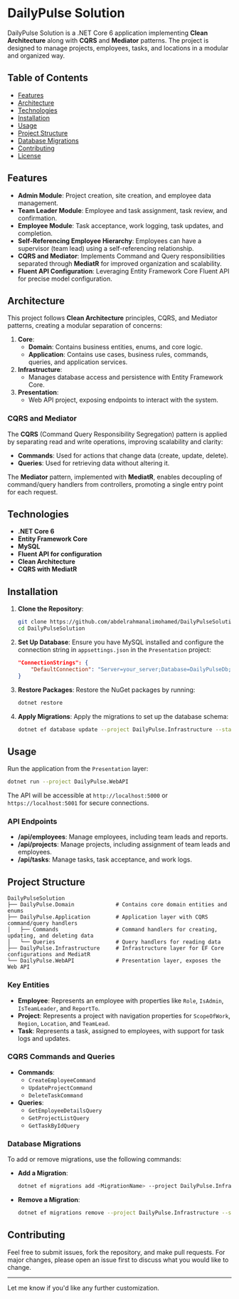 # DailyPulse Solution

DailyPulse Solution is a .NET Core 6 application implementing **Clean Architecture** along with **CQRS** and **Mediator** patterns. The project is designed to manage projects, employees, tasks, and locations in a modular and organized way.

## Table of Contents

- [Features](#features)
- [Architecture](#architecture)
- [Technologies](#technologies)
- [Installation](#installation)
- [Usage](#usage)
- [Project Structure](#project-structure)
- [Database Migrations](#database-migrations)
- [Contributing](#contributing)
- [License](#license)

## Features

- **Admin Module**: Project creation, site creation, and employee data management.
- **Team Leader Module**: Employee and task assignment, task review, and confirmation.
- **Employee Module**: Task acceptance, work logging, task updates, and completion.
- **Self-Referencing Employee Hierarchy**: Employees can have a supervisor (team lead) using a self-referencing relationship.
- **CQRS and Mediator**: Implements Command and Query responsibilities separated through **MediatR** for improved organization and scalability.
- **Fluent API Configuration**: Leveraging Entity Framework Core Fluent API for precise model configuration.

## Architecture

This project follows **Clean Architecture** principles, CQRS, and Mediator patterns, creating a modular separation of concerns:
1. **Core**:
   - **Domain**: Contains business entities, enums, and core logic.
   - **Application**: Contains use cases, business rules, commands, queries, and application services.
2. **Infrastructure**:
   - Manages database access and persistence with Entity Framework Core.
3. **Presentation**:
   - Web API project, exposing endpoints to interact with the system.

### CQRS and Mediator

The **CQRS** (Command Query Responsibility Segregation) pattern is applied by separating read and write operations, improving scalability and clarity:
- **Commands**: Used for actions that change data (create, update, delete).
- **Queries**: Used for retrieving data without altering it.

The **Mediator** pattern, implemented with **MediatR**, enables decoupling of command/query handlers from controllers, promoting a single entry point for each request.

## Technologies

- **.NET Core 6**
- **Entity Framework Core**
- **MySQL**
- **Fluent API for configuration**
- **Clean Architecture**
- **CQRS with MediatR**

## Installation

1. **Clone the Repository**:
   ```bash
   git clone https://github.com/abdelrahmanalimohamed/DailyPulseSolution.git
   cd DailyPulseSolution
   ```

2. **Set Up Database**:
   Ensure you have MySQL installed and configure the connection string in `appsettings.json` in the `Presentation` project:
   ```json
   "ConnectionStrings": {
       "DefaultConnection": "Server=your_server;Database=DailyPulseDb;User=your_user;Password=your_password;"
   }
   ```

3. **Restore Packages**:
   Restore the NuGet packages by running:
   ```bash
   dotnet restore
   ```

4. **Apply Migrations**:
   Apply the migrations to set up the database schema:
   ```bash
   dotnet ef database update --project DailyPulse.Infrastructure --startup-project DailyPulse.WebAPI
   ```

## Usage

Run the application from the `Presentation` layer:

```bash
dotnet run --project DailyPulse.WebAPI
```

The API will be accessible at `http://localhost:5000` or `https://localhost:5001` for secure connections.

### API Endpoints

- **/api/employees**: Manage employees, including team leads and reports.
- **/api/projects**: Manage projects, including assignment of team leads and employees.
- **/api/tasks**: Manage tasks, task acceptance, and work logs.

## Project Structure

```
DailyPulseSolution
├── DailyPulse.Domain             # Contains core domain entities and enums
├── DailyPulse.Application        # Application layer with CQRS command/query handlers
│   ├── Commands                  # Command handlers for creating, updating, and deleting data
│   └── Queries                   # Query handlers for reading data
├── DailyPulse.Infrastructure     # Infrastructure layer for EF Core configurations and MediatR
└── DailyPulse.WebAPI             # Presentation layer, exposes the Web API
```

### Key Entities

- **Employee**: Represents an employee with properties like `Role`, `IsAdmin`, `IsTeamLeader`, and `ReportTo`.
- **Project**: Represents a project with navigation properties for `ScopeOfWork`, `Region`, `Location`, and `TeamLead`.
- **Task**: Represents a task, assigned to employees, with support for task logs and updates.

### CQRS Commands and Queries

- **Commands**:
  - `CreateEmployeeCommand`
  - `UpdateProjectCommand`
  - `DeleteTaskCommand`
- **Queries**:
  - `GetEmployeeDetailsQuery`
  - `GetProjectListQuery`
  - `GetTaskByIdQuery`

### Database Migrations

To add or remove migrations, use the following commands:

- **Add a Migration**:
  ```bash
  dotnet ef migrations add <MigrationName> --project DailyPulse.Infrastructure --startup-project DailyPulse.WebAPI
  ```

- **Remove a Migration**:
  ```bash
  dotnet ef migrations remove --project DailyPulse.Infrastructure --startup-project DailyPulse.WebAPI
  ```

## Contributing

Feel free to submit issues, fork the repository, and make pull requests. For major changes, please open an issue first to discuss what you would like to change.

---

Let me know if you'd like any further customization.
